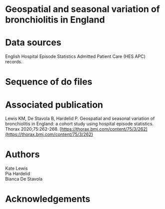 # Geospatial and seasonal variation of bronchiolitis in England

# Data sources
English Hospital Episode Statistics Admitted Patient Care (HES APC) records.
# Sequence of do files
# Associated publication
Lewis KM, De Stavola B, Hardelid P. Geospatial and seasonal variation of bronchiolitis in England: a cohort study using hospital episode statistics. Thorax 2020;75:262-268. [https://thorax.bmj.com/content/75/3/262](https://thorax.bmj.com/content/75/3/262)
# Authors
Kate Lewis<br/>
Pia Hardelid<br/>
Bianca De Stavola<br/>
# Acknowledgements 
